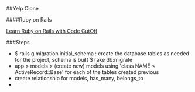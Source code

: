 ##Yelp Clone

####Ruby on Rails

[Learn Ruby on Rails with Code CutOff](https://www.youtube.com/watch?v=1UIrQUhi0Y4&list=PLTbnKfQpr5ZlQxU0uZS-XAKaDRRx3a76P)

###Steps
+ $ rails g migration initial_schema : create the database tables as needed for the project, schema is built $ rake db:migrate
+ app > models > (create new) models using 'class NAME < ActiveRecord::Base' for each of the tables created previous
+ create relationship for models, has_many, belongs_to
+ 
